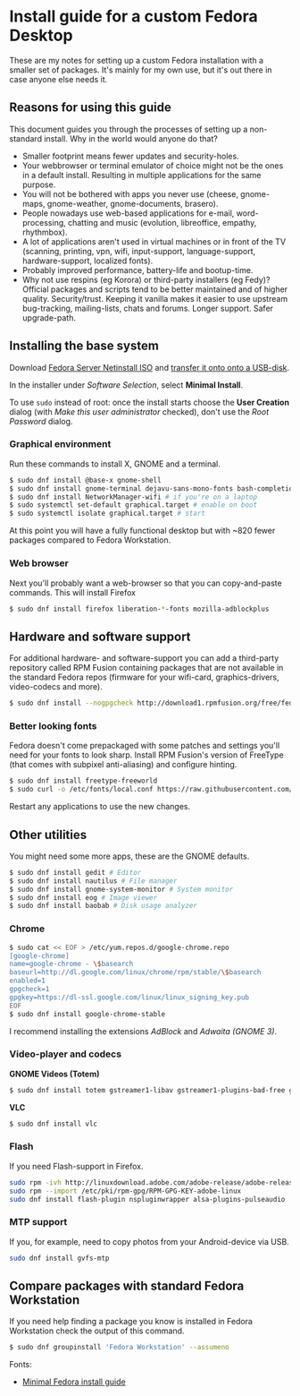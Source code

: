 # Install guide for a custom Fedora Desktop

These are my notes for setting up a custom Fedora installation with a smaller set of packages. It's mainly for my own use, but it's out there in case anyone else needs it.

## Reasons for using this guide

This document guides you through the processes of setting up a non-standard install. Why in the world would anyone do that?

- Smaller footprint means fewer updates and security-holes.
- Your webbrowser or terminal emulator of choice might not be the ones in a default install. Resulting in multiple applications for the same purpose.
- You will not be bothered with apps you never use (cheese, gnome-maps, gnome-weather, gnome-documents, brasero).
- People nowadays use web-based applications for e-mail, word-processing, chatting and music (evolution, libreoffice, empathy, rhythmbox).
- A lot of applications aren't used in virtual machines or in front of the TV (scanning, printing, vpn, wifi, input-support, language-support, hardware-support, localized fonts).
- Probably improved performance, battery-life and bootup-time.
- Why not use respins (eg Korora) or third-party installers (eg Fedy)? Official packages and scripts tend to be better maintained and of higher quality. Security/trust. Keeping it vanilla makes it easier to use upstream bug-tracking, mailing-lists, chats and forums. Longer support. Safer upgrade-path.

## Installing the base system

Download [Fedora Server Netinstall ISO](https://getfedora.org/en/server/download/) and [transfer it onto onto a USB-disk](http://docs.fedoraproject.org/en-US/Fedora/21/html/Installation_Guide/sect-preparing-boot-media.html).

In the installer under *Software Selection*, select **Minimal Install**.

To use `sudo` instead of root: once the install starts choose the **User Creation** dialog (with *Make this user administrator* checked), don't use the *Root Password* dialog.

### Graphical environment

Run these commands to install X, GNOME and a terminal.

```sh
$ sudo dnf install @base-x gnome-shell
$ sudo dnf install gnome-terminal dejavu-sans-mono-fonts bash-completion # terminal
$ sudo dnf install NetworkManager-wifi # if you're on a laptop
$ sudo systemctl set-default graphical.target # enable on boot
$ sudo systemctl isolate graphical.target # start
```

At this point you will have a fully functional desktop but with ~820 fewer packages compared to Fedora Workstation.

### Web browser

Next you'll probably want a web-browser so that you can copy-and-paste commands. This will install Firefox

```sh
$ sudo dnf install firefox liberation-*-fonts mozilla-adblockplus
```

## Hardware and software support

For additional hardware- and software-support you can add a third-party repository called RPM Fusion containing packages that are not available in the standard Fedora repos (firmware for your wifi-card, graphics-drivers, video-codecs and more).

```sh
$ sudo dnf install --nogpgcheck http://download1.rpmfusion.org/free/fedora/rpmfusion-free-release-$(rpm -E %fedora).noarch.rpm http://download1.rpmfusion.org/nonfree/fedora/rpmfusion-nonfree-release-$(rpm -E %fedora).noarch.rpm
```

### Better looking fonts

Fedora doesn't come prepackaged with some patches and settings you'll need for your fonts to look sharp. Install RPM Fusion's version of FreeType (that comes with subpixel anti-aliasing) and configure hinting.

```sh
$ sudo dnf install freetype-freeworld
$ sudo curl -o /etc/fonts/local.conf https://raw.githubusercontent.com/benmat/fedora-install/master/fontconfig.xml
```

Restart any applications to use the new changes.

## Other utilities

You might need some more apps, these are the GNOME defaults.

```sh
$ sudo dnf install gedit # Editor
$ sudo dnf install nautilus # File manager
$ sudo dnf install gnome-system-monitor # System monitor
$ sudo dnf install eog # Image viewer
$ sudo dnf install baobab # Disk usage analyzer
```

### Chrome

```sh
$ sudo cat << EOF > /etc/yum.repos.d/google-chrome.repo
[google-chrome]
name=google-chrome - \$basearch
baseurl=http://dl.google.com/linux/chrome/rpm/stable/\$basearch
enabled=1
gpgcheck=1
gpgkey=https://dl-ssl.google.com/linux/linux_signing_key.pub
EOF
$ sudo dnf install google-chrome-stable
```

I recommend installing the extensions *AdBlock* and *Adwaita (GNOME 3)*.

### Video-player and codecs

**GNOME Videos (Totem)**

```sh
$ sudo dnf install totem gstreamer1-libav gstreamer1-plugins-bad-free gstreamer1-plugins-bad-freeworld gstreamer1-plugins-good gstreamer1-plugins-ugly gstreamer1-vaapi
```

**VLC**

```sh
$ sudo dnf install vlc
```

### Flash

If you need Flash-support in Firefox.

```sh
sudo rpm -ivh http://linuxdownload.adobe.com/adobe-release/adobe-release-x86_64-1.0-1.noarch.rpm
sudo rpm --import /etc/pki/rpm-gpg/RPM-GPG-KEY-adobe-linux
sudo dnf install flash-plugin nspluginwrapper alsa-plugins-pulseaudio
```

### MTP support

If you, for example, need to copy photos from your Android-device via USB.

```sh
sudo dnf install gvfs-mtp
```

## Compare packages with standard Fedora Workstation

If you need help finding a package you know is installed in Fedora Workstation check the output of this command.

```sh
$ sudo dnf groupinstall 'Fedora Workstation' --assumeno
```

Fonts:
- [Minimal Fedora install guide](https://github.com/benmat/fedora-install)
